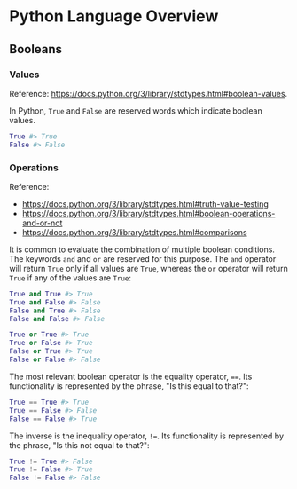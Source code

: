 # Python Language Overview

## Booleans

### Values

Reference: https://docs.python.org/3/library/stdtypes.html#boolean-values.

In Python, `True` and `False` are reserved words which indicate boolean values.

```python
True #> True
False #> False
```

### Operations

Reference:

  + https://docs.python.org/3/library/stdtypes.html#truth-value-testing
  + https://docs.python.org/3/library/stdtypes.html#boolean-operations-and-or-not
  + https://docs.python.org/3/library/stdtypes.html#comparisons

It is common to evaluate the combination of multiple boolean conditions. The keywords `and` and `or` are reserved for this purpose. The `and` operator will return `True` only if all values are `True`, whereas the `or` operator will return `True` if any of the values are `True`:

```python
True and True #> True
True and False #> False
False and True #> False
False and False #> False

True or True #> True
True or False #> True
False or True #> True
False or False #> False
```

The most relevant boolean operator is the equality operator, `==`. Its functionality is represented by the phrase, "Is this equal to that?":

```python
True == True #> True
True == False #> False
False == False #> True
```

The inverse is the inequality operator, `!=`. Its functionality is represented by the phrase, "Is this not equal to that?":

```python
True != True #> False
True != False #> True
False != False #> False
```

